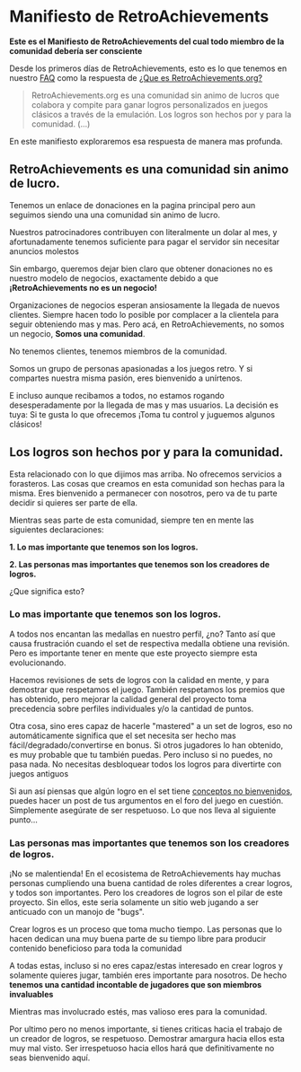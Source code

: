 # Manifiesto de RetroAchievements

**Este es el Manifiesto de RetroAchievements del cual todo miembro de la comunidad debería ser consciente**

Desde los primeros días de RetroAchievements, esto es lo que tenemos en nuestro [FAQ](/es/general/faq.html) como la respuesta de [¿Que es RetroAchievements.org?](/es/general/faq.html#qu%C3%A9-es-retroachievementsorg)

> RetroAchievements.org es una comunidad sin animo de lucros que colabora y compite para ganar logros personalizados en juegos clásicos a través de la emulación. Los logros son hechos por y para la comunidad. (...)

En este manifiesto exploraremos esa respuesta de manera mas profunda.

## RetroAchievements es una comunidad sin animo de lucro.

Tenemos un enlace de donaciones en la pagina principal pero aun seguimos siendo una una comunidad sin animo de lucro.

Nuestros patrocinadores contribuyen con literalmente un dolar al mes, y afortunadamente tenemos suficiente para pagar el servidor sin necesitar anuncios molestos

Sin embargo, queremos dejar bien claro que obtener donaciones no es nuestro modelo de negocios, exactamente debido a que **¡RetroAchievements no es un negocio!**

Organizaciones de negocios esperan ansiosamente la llegada de nuevos clientes. Siempre hacen todo lo posible por complacer a la clientela para seguir obteniendo mas y mas. Pero acá, en RetroAchievements, no somos un negocio, **Somos una comunidad**.

No tenemos clientes, tenemos miembros de la comunidad.

Somos un grupo de personas apasionadas a los juegos retro. Y si compartes nuestra misma pasión, eres bienvenido a unírtenos.

E incluso aunque recibamos a todos, no estamos rogando desesperadamente por la llegada de mas y mas usuarios. La decisión es tuya: Si te gusta lo que ofrecemos ¡Toma tu control y juguemos algunos clásicos!

## Los logros son hechos por y para la comunidad.

Esta relacionado con lo que dijimos mas arriba. No ofrecemos servicios a forasteros. Las cosas que creamos en esta comunidad son hechas para la misma. Eres bienvenido a permanecer con nosotros, pero va de tu parte decidir si quieres ser parte de ella.

Mientras seas parte de esta comunidad, siempre ten en mente las siguientes declaraciones:

**1. Lo mas importante que tenemos son los logros.**

**2. Las personas mas importantes que tenemos son los creadores de logros.**

¿Que significa esto?

### Lo mas importante que tenemos son los logros.

A todos nos encantan las medallas en nuestro perfil, ¿no? Tanto así que causa frustración cuando el set de respectiva medalla obtiene una revisión. Pero es importante tener en mente que este proyecto siempre esta evolucionando.

Hacemos revisiones de sets de logros con la calidad en mente, y para demostrar que respetamos el juego. También respetamos los premios que has obtenido, pero mejorar la calidad general del proyecto toma precedencia sobre perfiles individuales y/o la cantidad de puntos.

Otra cosa, sino eres capaz de hacerle "mastered" a un set de logros, eso no automáticamente significa que el set necesita ser hecho mas fácil/degradado/convertirse en bonus. Si otros jugadores lo han obtenido, es muy probable que tu también puedas. Pero incluso si no puedes, no pasa nada. No necesitas desbloquear todos los logros para divertirte con juegos antiguos

Si aun así piensas que algún logro en el set tiene [conceptos no bienvenidos](/es/guidelines/developers/code-of-conduct.html#unwelcome-concepts), puedes hacer un post de tus argumentos en el foro del juego en cuestión. Simplemente asegúrate de ser respetuoso. Lo que nos lleva al siguiente punto...

### Las personas mas importantes que tenemos son los creadores de logros.

¡No se malentienda! En el ecosistema de RetroAchievements hay muchas personas cumpliendo una buena cantidad de roles diferentes a crear logros, y todos son importantes. Pero los creadores de logros son el pilar de este proyecto. Sin ellos, este seria solamente un sitio web jugando a ser anticuado con un manojo de "bugs".

Crear logros es un proceso que toma mucho tiempo. Las personas que lo hacen dedican una muy buena parte de su tiempo libre para producir contenido beneficioso para toda la comunidad

A todas estas, incluso si no eres capaz/estas interesado en crear logros y solamente quieres jugar, también eres importante para nosotros. De hecho **tenemos una cantidad incontable de jugadores que son miembros invaluables**

Mientras mas involucrado estés, mas valioso eres para la comunidad.

Por ultimo pero no menos importante, si tienes criticas hacia el trabajo de un creador de logros, se respetuoso. Demostrar amargura hacia ellos esta muy mal visto. Ser irrespetuoso hacia ellos hará que definitivamente no seas bienvenido aquí.

